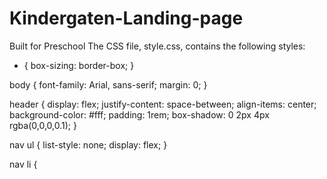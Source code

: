 # Kindergaten-Landing-page
Built for Preschool
The CSS file, style.css, contains the following styles:
* {
    box-sizing: border-box;
}

body {
    font-family: Arial, sans-serif;
    margin: 0;
}

header {
    display: flex;
    justify-content: space-between;
    align-items: center;
    background-color: #fff;
    padding: 1rem;
    box-shadow: 0 2px 4px rgba(0,0,0,0.1);
}

nav ul {
    list-style: none;
    display: flex;
}

nav li {
